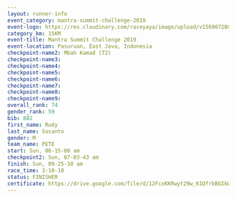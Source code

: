 ```yaml
---
layout: runner-info 
event_category: mantra-summit-challenge-2019 
event-logo: https://res.cloudinary.com/raceyaya/image/upload/v1569072809/logo/mantra-image_segrbx.jpg
category_km: 15KM 
event-title: Mantra Summit Challenge 2019 
event-location: Pasuruan, East Java, Indonesia 
checkpoint-name2: Mbah Kamad (T2) 
checkpoint-name3: 
checkpoint-name4: 
checkpoint-name5: 
checkpoint-name6: 
checkpoint-name7: 
checkpoint-name8: 
checkpoint-name9: 
overall_rank: 74
gender_rank: 59
bib: 882
first_name: Rudy
last_name: Susanto
gender: M
team_name: PETE
start: Sun, 06-15-00 am
checkpoint2: Sun, 07-03-43 am
finish: Sun, 09-25-10 am
race_time: 3-10-10
status: FINISHER
certificate: https://drive.google.com/file/d/12FcxKKRwyt29w_K1QfrbBGIkWVP9mxlE/view?usp=sharing
---
```

